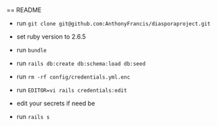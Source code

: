 == README

* run `git clone git@github.com:AnthonyFrancis/diasporaproject.git`
  
* set ruby version to 2.6.5

* run `bundle`
  
* run `rails db:create db:schema:load db:seed`

* run `rm -rf config/credentials.yml.enc`

* run `EDITOR=vi rails credentials:edit`

* edit your secrets if need be

* run `rails s`
